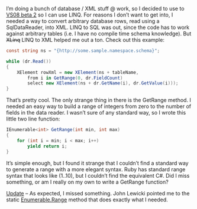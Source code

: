 I’m doing a bunch of database / XML stuff @ work, so I decided to use to
[VS08 beta 2](http://msdn2.microsoft.com/en-us/vstudio/aa700831.aspx) so
I can use LINQ. For reasons I don’t want to get into, I needed a way to
convert arbitrary database rows, read using a SqlDataReader, into XML.
LINQ to SQL was out, since the code has to work against arbitrary tables
(i.e. I have no compile time schema knowledge). But <span
style="text-decoration: line-through;">XLinq</span> LINQ to XML helped
me out a ton. Check out this example:

``` csharp
const string ns = "{http://some.sample.namespace.schema}";

while (dr.Read())
{
    XElement rowXml = new XElement(ns + tableName,
        from i in GetRange(0, dr.FieldCount)
        select new XElement(ns + dr.GetName(i), dr.GetValue(i)));
}
```

That’s pretty cool. The only strange thing in there is the GetRange
method. I needed an easy way to build a range of integers from zero to
the number of fields in the data reader. I wasn’t sure of any standard
way, so I wrote this little two line function:

``` csharp
IEnumerable<int> GetRange(int min, int max)
{
    for (int i = min; i < max; i++)
        yield return i;
}
```

It’s simple enough, but I found it strange that I couldn’t find a
standard way to generate a range with a more elegant syntax. Ruby has
standard range syntax that looks like (1..10), but I couldn’t find the
equivalent C\#. Did I miss something, or am I really on my own to write
a GetRange function?

<span style="text-decoration: underline;">Update</span> – As expected, I
missed something. John Lewicki pointed me to the static
[Enumerable.Range](http://msdn2.microsoft.com/en-us/library/system.linq.enumerable.range(VS.90).aspx)
method that does exactly what I needed.

